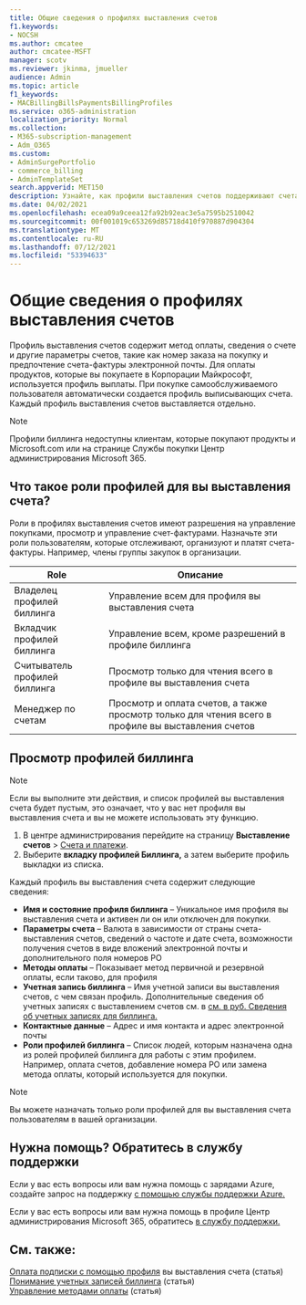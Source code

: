 ```yaml
---
title: Общие сведения о профилях выставления счетов
f1.keywords:
- NOCSH
ms.author: cmcatee
author: cmcatee-MSFT
manager: scotv
ms.reviewer: jkinma, jmueller
audience: Admin
ms.topic: article
f1_keywords:
- MACBillingBillsPaymentsBillingProfiles
ms.service: o365-administration
localization_priority: Normal
ms.collection:
- M365-subscription-management
- Adm_O365
ms.custom:
- AdminSurgePortfolio
- commerce_billing
- AdminTemplateSet
search.appverid: MET150
description: Узнайте, как профили выставления счетов поддерживают счета-фактуры.
ms.date: 04/02/2021
ms.openlocfilehash: ecea09a9ceea12fa92b92eac3e5a7595b2510042
ms.sourcegitcommit: 00f001019c653269d85718d410f970887d904304
ms.translationtype: MT
ms.contentlocale: ru-RU
ms.lasthandoff: 07/12/2021
ms.locfileid: "53394633"
---
```

# <a name="understand-billing-profiles"></a>Общие сведения о профилях выставления счетов

Профиль выставления счетов содержит метод оплаты, сведения о счете и другие параметры счетов, такие как номер заказа на покупку и предпочтение счета-фактуры электронной почты. Для оплаты продуктов, которые вы покупаете в Корпорации Майкрософт, используется профиль выплаты. При покупке самообслуживаемого пользователя автоматически создается профиль выписывающих счета. Каждый профиль выставления счетов выставляется отдельно.

> [!NOTE]
>
> Профили биллинга недоступны клиентам, которые покупают продукты и Microsoft.com или  на странице Службы покупки Центр администрирования Microsoft 365.

## <a name="what-are-billing-profile-roles"></a>Что такое роли профилей для вы выставления счета?

Роли в профилях выставления счетов имеют разрешения на управление покупками, просмотр и управление счет-фактурами. Назначьте эти роли пользователям, которые отслеживают, организуют и платят счета-фактуры. Например, члены группы закупок в организации.

| Role                         | Описание                                                                      |
|----------------------------- |--------------------------------------------------------------------------------- |
| Владелец профилей биллинга        | Управление всем для профиля вы выставления счета                                          |
| Вкладчик профилей биллинга  | Управление всем, кроме разрешений в профиле биллинга                        |
| Считыватель профилей биллинга       | Просмотр только для чтения всего в профиле вы выставления счета                                |
| Менеджер по счетам              | Просмотр и оплата счетов, а также просмотр только для чтения всего в профиле вы выставления счетов  |

## <a name="view-my-billing-profiles"></a>Просмотр профилей биллинга

> [!NOTE]
>
> Если вы выполните эти действия, и список профилей вы выставления счета будет пустым, это означает, что у вас нет профиля вы выставления счета и вы не можете использовать эту функцию.

1. В центре администрирования перейдите на страницу **Выставление счетов** \> <a href="https://go.microsoft.com/fwlink/p/?linkid=2102895" target="_blank">Счета и платежи</a>.
2. Выберите **вкладку профилей Биллинга,** а затем выберите профиль выкладки из списка.

Каждый профиль вы выставления счета содержит следующие сведения:

- **Имя и состояние профиля биллинга** &ndash; Уникальное имя профиля вы выставления счета и активен ли он или отключен для покупки.
- **Параметры счета** &ndash; Валюта в зависимости от страны счета-выставления счетов, сведений о частоте и дате счета, возможности получения счетов в виде вложений электронной почты и дополнительного поля номеров PO
- **Методы оплаты** &ndash; Показывает метод первичной и резервной оплаты, если таково, для профиля
- **Учетная запись биллинга** &ndash; Имя учетной записи вы выставления счетов, с чем связан профиль. Дополнительные сведения об учетных записях с выставлением счетов см. в [см. в руб. Сведения об учетных записях для биллинга.](../manage-billing-accounts.md)
- **Контактные данные** &ndash; Адрес и имя контакта и адрес электронной почты
- **Роли профилей биллинга** &ndash; Список людей, которым назначена одна из ролей профилей биллинга для работы с этим профилем. Например, оплата счетов, добавление номера PO или замена метода оплаты, который используется для покупки.

> [!NOTE]
>
> Вы можете назначать только роли профилей для вы выставления счета пользователям в вашей организации.

## <a name="need-help-contact-support"></a>Нужна помощь? Обратитесь в службу поддержки

Если у вас есть вопросы или вам нужна помощь с зарядами Azure, создайте запрос на поддержку <a href="https://portal.azure.com/#blade/Microsoft_Azure_Support/HelpAndSupportBlade/newsupportrequest" target="_blank">с помощью службы поддержки Azure.</a>

Если у вас есть вопросы или вам нужна помощь в профиле Центр администрирования Microsoft 365, обратитесь [в службу поддержки.](../../business-video/get-help-support.md)

## <a name="related-content"></a>См. также:

[Оплата подписки с помощью профиля](pay-for-subscription-billing-profile.md) вы выставления счета (статья)\
[Понимание учетных записей биллинга](../manage-billing-accounts.md) (статья)\
[Управление методами оплаты](manage-payment-methods.md) (статья)
